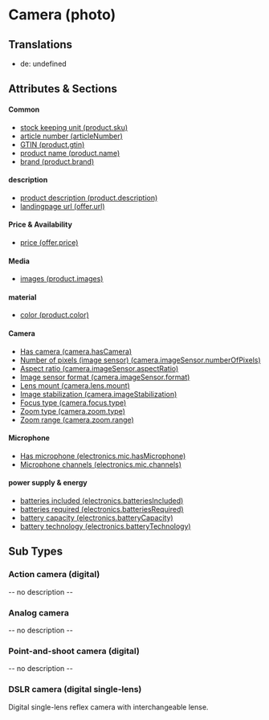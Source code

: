 # Camera (photo)

## Translations
* de: undefined

## Attributes & Sections

#### Common
* [stock keeping unit (product.sku)](../attributes/product.sku.md)
* [article number (articleNumber)](../attributes/articleNumber.md)
* [GTIN (product.gtin)](../attributes/product.gtin.md)
* [product name (product.name)](../attributes/product.name.md)
* [brand (product.brand)](../attributes/product.brand.md)

#### description
* [product description (product.description)](../attributes/product.description.md)
* [landingpage url (offer.url)](../attributes/offer.url.md)

#### Price & Availability
* [price (offer.price)](../attributes/offer.price.md)

#### Media
* [images (product.images)](../attributes/product.images.md)

#### material
* [color (product.color)](../attributes/product.color.md)

#### Camera
* [Has camera (camera.hasCamera)](../attributes/camera.hasCamera.md)
* [Number of pixels (image sensor) (camera.imageSensor.numberOfPixels)](../attributes/camera.imageSensor.numberOfPixels.md)
* [Aspect ratio (camera.imageSensor.aspectRatio)](../attributes/camera.imageSensor.aspectRatio.md)
* [Image sensor format (camera.imageSensor.format)](../attributes/camera.imageSensor.format.md)
* [Lens mount (camera.lens.mount)](../attributes/camera.lens.mount.md)
* [Image stabilization (camera.imageStabilization)](../attributes/camera.imageStabilization.md)
* [Focus type (camera.focus.type)](../attributes/camera.focus.type.md)
* [Zoom type (camera.zoom.type)](../attributes/camera.zoom.type.md)
* [Zoom range (camera.zoom.range)](../attributes/camera.zoom.range.md)

#### Microphone
* [Has microphone (electronics.mic.hasMicrophone)](../attributes/electronics.mic.hasMicrophone.md)
* [Microphone channels (electronics.mic.channels)](../attributes/electronics.mic.channels.md)

#### power supply & energy
* [batteries included (electronics.batteriesIncluded)](../attributes/electronics.batteriesIncluded.md)
* [batteries required (electronics.batteriesRequired)](../attributes/electronics.batteriesRequired.md)
* [battery capacity (electronics.batteryCapacity)](../attributes/electronics.batteryCapacity.md)
* [battery technology (electronics.batteryTechnology)](../attributes/electronics.batteryTechnology.md)

## Sub Types

### Action camera (digital)

-- no description --

### Analog camera

-- no description --

### Point-and-shoot camera (digital)

-- no description --

### DSLR camera (digital single-lens)

Digital single-lens reflex camera with interchangeable lense.
